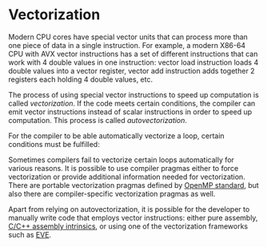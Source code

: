 # Vectorization

Modern CPU cores have special vector units that can process more than one piece
of data in a single instruction. For example, a modern X86-64 CPU with AVX
vector instructions has a set of different instructions that can work with 4
double values in one instruction: vector load instruction loads 4 double values
into a vector register, vector add instruction adds together 2 registers each
holding 4 double values, etc.

The process of using special vector instructions to speed up computation is
called *vectorization*. If the code meets certain conditions, the compiler can
emit vector instructions instead of scalar instructions in order to speed up
computation. This process is called *autovectorization*.

For the compiler to be able automatically vectorize a loop, certain conditions
must be fulfilled:

Sometimes compilers fail to vectorize certain loops automatically for various
reasons. It is possible to use compiler pragmas either to force vectorization or
provide additional information needed for vectorization. There are portable
vectorization pragmas defined by
[OpenMP standard](https://www.openmp.org/spec-html/5.0/openmpsu42.html), but
also there are compiler-specific vectorization pragmas as well.

Apart from relying on autovectorization, it is possible for the developer to
manually write code that employs vector instructions: either pure assembly,
[C/C++ assembly intrinsics](https://www.intel.com/content/www/us/en/docs/intrinsics-guide/index.html),
or using one of the vectorization frameworks such as
[EVE](https://github.com/jfalcou/eve).
